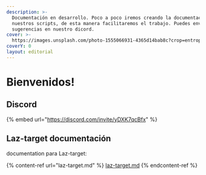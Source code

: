 ```yaml
---
description: >-
  Documentación en desarrollo. Poco a poco iremos creando la documentación para
  nuestros scripts, de esta manera facilitaremos el trabajo. Puedes enviarnos
  sugerencias en nuestro dicord.
cover: >-
  https://images.unsplash.com/photo-1555066931-4365d14bab8c?crop=entropy&cs=tinysrgb&fm=jpg&ixid=MnwxOTcwMjR8MHwxfHNlYXJjaHw0fHxjb2RlfGVufDB8fHx8MTY2NTMwOTg0Mg&ixlib=rb-1.2.1&q=80
coverY: 0
layout: editorial
---
```


# Bienvenidos!

## Discord

{% embed url="https://discord.com/invite/yDXK7qcBfx" %}

## Laz-target documentación

documentation para Laz-target:

{% content-ref url="laz-target.md" %}
[laz-target.md](laz-target.md)
{% endcontent-ref %}
